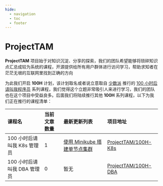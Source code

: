 ```yaml
---
hide:
  - navigation
  - toc
  - footer
---
```


# ProjectTAM

**ProjectTAM** 项目始于对知识沉淀、分享的探索，我们的团队希望能够将琐碎知识点汇总成较为系统的课程，开源提供给所有用户群体进行访问学习，帮助求知者在茫茫无垠的互联网里找到正确的方向

为此我们开启 **100H** 计划，该计划取名或者说立意取自 [少数派](https://sspai.com) 推行的 [100 小时后请叫我程序员](https://sspai.com/series/271) 系列课程，我们觉得这个立题非常吸引人来进行学习，我们的团队也在这个项目中受益良多。后面我们将陆续推行其他 **100H** 系列课程，以下为我们正在推行的课程清单：

| 课程名 | 当前文章数量 | 最新更新列表 | 项目地址 |
| :--- | :--- | :--- | :--- |
| 100 小时后请叫我 K8s 管理员 | 1 | <a href="https://100h-k8s.projecttam.com/chapter04/">使用 Minikube 搭建单节点集群</a>  | <a href="https://github.com/ProjectTAM/100H-K8s">ProjectTAM/100H-K8s</a> |
| 100 小时后请叫我 DBA 管理员 | 0 | 暂无 | <a href="https://github.com/ProjectTAM/100H-DBA">ProjectTAM/100H-DBA</a> |
